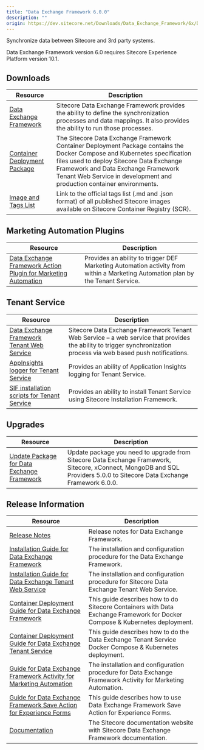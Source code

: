 ```yaml
---
title: "Data Exchange Framework 6.0.0"
description: ""
origin: https://dev.sitecore.net/Downloads/Data_Exchange_Framework/6x/Data_Exchange_Framework_600
---
```


Synchronize data between Sitecore and 3rd party systems.

  <Alert variant='warning' mb={4}>
    <AlertIcon />
    Data Exchange Framework version 6.0 requires Sitecore Experience Platform version 10.1.
  </Alert>
  

## Downloads

 | Resource | Description |
 | --- | --- |
 | [Data Exchange Framework](https://scdp.blob.core.windows.net/downloads/Data%20Exchange%20Framework/6x/Data%20Exchange%20Framework%20600/Secure/Data%20Exchange%20Framework%206.0.0%20rev.%2001537.zip) | Sitecore Data Exchange Framework provides the ability to define the synchronization processes and data mappings. It also provides the ability to run those processes. |
 | [Container Deployment Package](https://github.com/Sitecore/container-deployment/releases/tag/def%2F6.0.0.01537.153) | The Sitecore Data Exchange Framework Container Deployment Package contains the Docker Compose and Kubernetes specification files used to deploy Sitecore Data Exchange Framework and Data Exchange Framework Tenant Web Service in development and production container environments. |
 | [Image and Tags List](https://github.com/Sitecore/docker-images/tree/master/tags) | Link to the official tags list (.md and .json format) of all published Sitecore images available on Sitecore Container Registry (SCR). |

## Marketing Automation Plugins

 | Resource | Description |
 | --- | --- |
 | [Data Exchange Framework Action Plugin for Marketing Automation](https://scdp.blob.core.windows.net/downloads/Data%20Exchange%20Framework/6x/Data%20Exchange%20Framework%20600/Secure/Sitecore%20Data%20Exchange%20Framework%20Action%20Plugin%20for%20Marketing%20Automation%206.0.0-r01537.1182.scwdp.zip) | Provides an ability to trigger DEF Marketing Automation activity from within a Marketing Automation plan by the Tenant Service. |

## Tenant Service

 | Resource | Description |
 | --- | --- |
 | [Data Exchange Framework Tenant Web Service](https://scdp.blob.core.windows.net/downloads/Data%20Exchange%20Framework/6x/Data%20Exchange%20Framework%20600/Secure/Sitecore%20Data%20Exchange%20Framework%20Tenant%20Web%20Service%206.0.0%20rev.%2001537.scwdp.zip) | Sitecore Data Exchange Framework Tenant Web Service – a web service that provides the ability to trigger synchronization process via web based push notifications. |
 | [AppInsights logger for Tenant Service](https://scdp.blob.core.windows.net/downloads/Data%20Exchange%20Framework/6x/Data%20Exchange%20Framework%20600/Secure/AppInsights%20logger%20for%20Tenant%20Service%206.0.0%20rev.%2001537.scwdp.zip) | Provides an ability of Application Insights logging for Tenant Service. |
 | [SIF installation scripts for Tenant Service](https://scdp.blob.core.windows.net/downloads/Data%20Exchange%20Framework/6x/Data%20Exchange%20Framework%20600/Secure/SIFInstallationScriptsforTenantService.zip) | Provides an ability to install Tenant Service using Sitecore Installation Framework. |

## Upgrades

 | Resource | Description |
 | --- | --- |
 | [Update Package for Data Exchange Framework](https://scdp.blob.core.windows.net/downloads/Data%20Exchange%20Framework/6x/Data%20Exchange%20Framework%20600/Secure/Data%20Exchange%20Framework%20(update%20package)%206.0.0%20rev.%2001537.update) | Update package you need to upgrade from Sitecore Data Exchange Framework, Sitecore, xConnect, MongoDB and SQL Providers 5.0.0 to Sitecore Data Exchange Framework 6.0.0. |

## Release Information

 | Resource | Description |
 | --- | --- |
 | [Release Notes](/downloads/Data_Exchange_Framework/6x/Data_Exchange_Framework_600/Release_Notes) | Release notes for Data Exchange Framework. |
 | [Installation Guide for Data Exchange Framework](https://scdp.blob.core.windows.net/downloads/Data%20Exchange%20Framework/6x/Data%20Exchange%20Framework%20600/Secure/Data_Exchange_Framework_6_0_Installation_Guide-en.pdf) | The installation and configuration procedure for the Data Exchange Framework. |
 | [Installation Guide for Data Exchange Tenant Web Service](https://scdp.blob.core.windows.net/downloads/Data%20Exchange%20Framework/6x/Data%20Exchange%20Framework%20600/Secure/Data_Exchange_Framework_6_0_Tenant_Web_Service_Installation_Guide-en.pdf) | The installation and configuration procedure for Sitecore Data Exchange Tenant Web Service. |
 | [Container Deployment Guide for Data Exchange Framework](https://scdp.blob.core.windows.net/downloads/Data%20Exchange%20Framework/6x/Data%20Exchange%20Framework%20600/Secure/Data_Exchange_Framework_6_0_container_deployment_guide-en.pdf) | This guide describes how to do Sitecore Containers with Data Exchange Framework for Docker Compose & Kubernetes deployment. |
 | [Container Deployment Guide for Data Exchange Tenant Service](https://scdp.blob.core.windows.net/downloads/Data%20Exchange%20Framework/6x/Data%20Exchange%20Framework%20600/Secure/Data_Exchange_Framework_6_0_Tenant_Web_Service_Container_Deployment_Guide-en.pdf) | This guide describes how to do the Data Exchange Tenant Service Docker Compose & Kubernetes deployment. |
 | [Guide for Data Exchange Framework Activity for Marketing Automation](https://doc.sitecore.com/developers/def/60/data-exchange-framework/en/activity-for-marketing-automation.html) | The installation and configuration procedure for Data Exchange Framework Activity for Marketing Automation. |
 | [Guide for Data Exchange Framework Save Action for Experience Forms](https://doc.sitecore.com/developers/def/60/data-exchange-framework/en/save-action-for-experience-forms.html) | This guide describes how to use Data Exchange Framework Save Action for Experience Forms. |
 | [Documentation](https://doc.sitecore.com/developers/def/60/data-exchange-framework/en/index-en.html) | The Sitecore documentation website with Sitecore Data Exchange Framework documentation. |